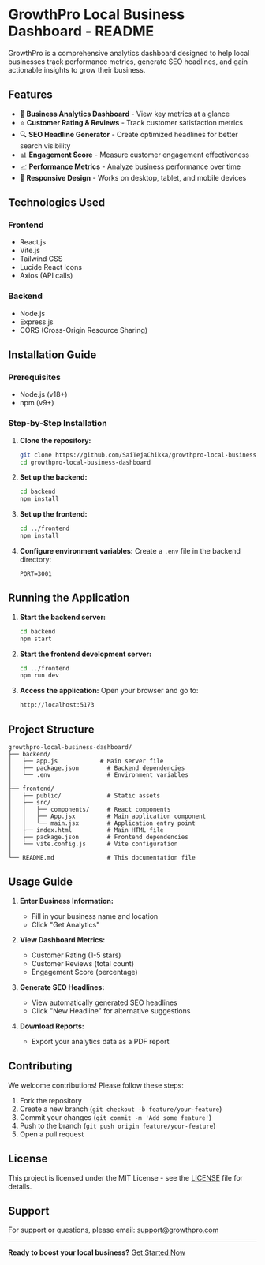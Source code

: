 # GrowthPro Local Business Dashboard - README



GrowthPro is a comprehensive analytics dashboard designed to help local businesses track performance metrics, generate SEO headlines, and gain actionable insights to grow their business.

## Features

- 🚀 **Business Analytics Dashboard** - View key metrics at a glance
- ⭐ **Customer Rating & Reviews** - Track customer satisfaction metrics
- 🔍 **SEO Headline Generator** - Create optimized headlines for better search visibility
- 📊 **Engagement Score** - Measure customer engagement effectiveness
- 📈 **Performance Metrics** - Analyze business performance over time
- 📱 **Responsive Design** - Works on desktop, tablet, and mobile devices

## Technologies Used

### Frontend
- React.js
- Vite.js
- Tailwind CSS
- Lucide React Icons
- Axios (API calls)

### Backend
- Node.js
- Express.js
- CORS (Cross-Origin Resource Sharing)

## Installation Guide

### Prerequisites
- Node.js (v18+)
- npm (v9+)

### Step-by-Step Installation

1. **Clone the repository:**
   ```bash
   git clone https://github.com/SaiTejaChikka/growthpro-local-business-dashboard2.git
   cd growthpro-local-business-dashboard
   ```

2. **Set up the backend:**
   ```bash
   cd backend
   npm install
   ```

3. **Set up the frontend:**
   ```bash
   cd ../frontend
   npm install
   ```

4. **Configure environment variables:**
   Create a `.env` file in the backend directory:
   ```
   PORT=3001
   ```

## Running the Application

1. **Start the backend server:**
   ```bash
   cd backend
   npm start
   ```

2. **Start the frontend development server:**
   ```bash
   cd ../frontend
   npm run dev
   ```

3. **Access the application:**
   Open your browser and go to:
   ```
   http://localhost:5173
   ```

## Project Structure

```
growthpro-local-business-dashboard/
├── backend/
│   ├── app.js            # Main server file
│   ├── package.json        # Backend dependencies
│   └── .env                # Environment variables
│
├── frontend/
│   ├── public/             # Static assets
│   ├── src/
│   │   ├── components/     # React components
│   │   ├── App.jsx         # Main application component
│   │   └── main.jsx        # Application entry point
│   ├── index.html          # Main HTML file
│   ├── package.json        # Frontend dependencies
│   └── vite.config.js      # Vite configuration
│
└── README.md               # This documentation file
```

## Usage Guide

1. **Enter Business Information:**
   - Fill in your business name and location
   - Click "Get Analytics"

2. **View Dashboard Metrics:**
   - Customer Rating (1-5 stars)
   - Customer Reviews (total count)
   - Engagement Score (percentage)

3. **Generate SEO Headlines:**
   - View automatically generated SEO headlines
   - Click "New Headline" for alternative suggestions

4. **Download Reports:**
   - Export your analytics data as a PDF report

## Contributing

We welcome contributions! Please follow these steps:

1. Fork the repository
2. Create a new branch (`git checkout -b feature/your-feature`)
3. Commit your changes (`git commit -m 'Add some feature'`)
4. Push to the branch (`git push origin feature/your-feature`)
5. Open a pull request

## License

This project is licensed under the MIT License - see the [LICENSE](LICENSE) file for details.

## Support

For support or questions, please email: support@growthpro.com

---

**Ready to boost your local business?** [Get Started Now](#installation-guide)
